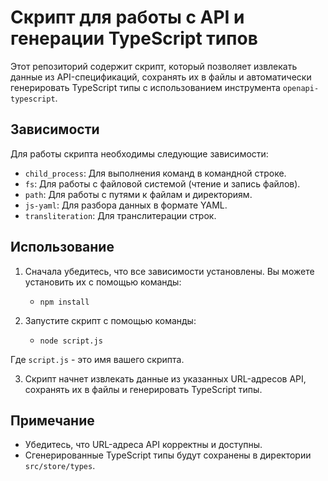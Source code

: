 # Скрипт для работы с API и генерации TypeScript типов

Этот репозиторий содержит скрипт, который позволяет извлекать данные из API-спецификаций, сохранять их в файлы и автоматически генерировать TypeScript типы с использованием инструмента `openapi-typescript`.

## Зависимости

Для работы скрипта необходимы следующие зависимости:

- `child_process`: Для выполнения команд в командной строке.
- `fs`: Для работы с файловой системой (чтение и запись файлов).
- `path`: Для работы с путями к файлам и директориям.
- `js-yaml`: Для разбора данных в формате YAML.
- `transliteration`: Для транслитерации строк.

## Использование

1. Сначала убедитесь, что все зависимости установлены. Вы можете установить их с помощью команды:
   - `npm install`


3. Запустите скрипт с помощью команды:
    - `node script.js`


Где `script.js` - это имя вашего скрипта.

3. Скрипт начнет извлекать данные из указанных URL-адресов API, сохранять их в файлы и генерировать TypeScript типы.

## Примечание

- Убедитесь, что URL-адреса API корректны и доступны.
- Сгенерированные TypeScript типы будут сохранены в директории `src/store/types`.
